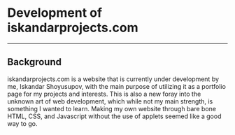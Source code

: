 # Development of iskandarprojects.com
________________________________________________
## Background
iskandarprojects.com is a website that is currently under development by me, Iskandar Shoyusupov, with the main
purpose of utilizing it as a portfolio page for my projects and interests. This is also a new foray into the unknown
art of web development, which while not my main strength, is something I wanted to learn. Making my own website 
through bare bone HTML, CSS, and Javascript without the use of applets seemed like a good way to go. 
